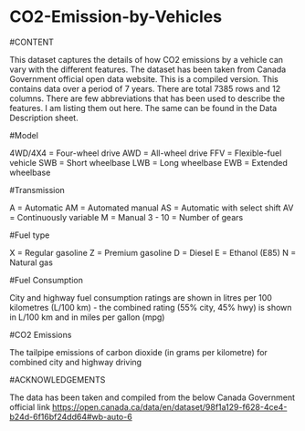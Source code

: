 # CO2-Emission-by-Vehicles

#CONTENT

This dataset captures the details of how CO2 emissions by a vehicle can vary with the different features. The dataset has been taken from Canada Government official open data website. This is a compiled version. This contains data over a period of 7 years.
There are total 7385 rows and 12 columns. There are few abbreviations that has been used to describe the features. I am listing them out here. The same can be found in the Data Description sheet.


#Model

4WD/4X4 = Four-wheel drive
AWD = All-wheel drive
FFV = Flexible-fuel vehicle
SWB = Short wheelbase
LWB = Long wheelbase
EWB = Extended wheelbase


#Transmission

A = Automatic
AM = Automated manual
AS = Automatic with select shift
AV = Continuously variable
M = Manual
3 - 10 = Number of gears


#Fuel type

X = Regular gasoline
Z = Premium gasoline
D = Diesel
E = Ethanol (E85)
N = Natural gas


#Fuel Consumption

City and highway fuel consumption ratings are shown in litres per 100 kilometres (L/100 km) - the combined rating (55% city, 45% hwy) is shown in L/100 km and in miles per gallon (mpg)


#CO2 Emissions

The tailpipe emissions of carbon dioxide (in grams per kilometre) for combined city and highway driving


#ACKNOWLEDGEMENTS

The data has been taken and compiled from the below Canada Government official link
https://open.canada.ca/data/en/dataset/98f1a129-f628-4ce4-b24d-6f16bf24dd64#wb-auto-6
